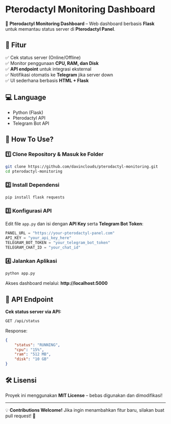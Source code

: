 # Pterodactyl Monitoring Dashboard

🚀 **Pterodactyl Monitoring Dashboard** – Web dashboard berbasis **Flask** untuk memantau status server di **Pterodactyl Panel**.

## 🔹 Fitur
✅ Cek status server (Online/Offline)  
✅ Monitor penggunaan **CPU, RAM, dan Disk**  
✅ **API endpoint** untuk integrasi eksternal  
✅ Notifikasi otomatis ke **Telegram** jika server down  
✅ UI sederhana berbasis **HTML + Flask**  

## 💻 Language
- Python (Flask)
- Pterodactyl API
- Telegram Bot API

## 📌 How To Use?

### 1️⃣ Clone Repository & Masuk ke Folder
```bash
git clone https://github.com/davinclouds/pterodactyl-monitoring.git
cd pterodactyl-monitoring
```

### 2️⃣ Install Dependensi
```bash
pip install flask requests
```

### 3️⃣ Konfigurasi API
Edit file `app.py` dan isi dengan **API Key** serta **Telegram Bot Token**:
```python
PANEL_URL = "https://your-pterodactyl-panel.com"
API_KEY = "your_api_key_here"
TELEGRAM_BOT_TOKEN = "your_telegram_bot_token"
TELEGRAM_CHAT_ID = "your_chat_id"
```

### 4️⃣ Jalankan Aplikasi
```bash
python app.py
```

Akses dashboard melalui: **http://localhost:5000**

## 🔗 API Endpoint
**Cek status server via API:**
```bash
GET /api/status
```
Response:
```json
{
    "status": "RUNNING",
    "cpu": "15%",
    "ram": "512 MB",
    "disk": "10 GB"
}
```

## 🛠 Lisensi
Proyek ini menggunakan **MIT License** – bebas digunakan dan dimodifikasi!

---
💡 **Contributions Welcome!** Jika ingin menambahkan fitur baru, silakan buat pull request! 🚀
